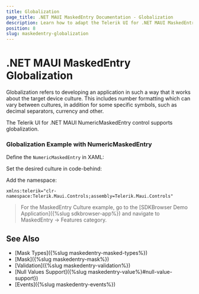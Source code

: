 ```yaml
---
title: Globalization
page_title: .NET MAUI MaskedEntry Documentation - Globalization
description: Learn how to adapt the Telerik UI for .NET MAUI MaskedEntry to device cultures by utilizing its globalization support options.
position: 8
slug: maskedentry-globalization
---
```


# .NET MAUI MaskedEntry Globalization

Globalization refers to developing an application in such a way that it works about the target device culture. This includes number formatting which can vary between cultures, in addition for some specific symbols, such as decimal separators, currency and other.

The Telerik UI for .NET MAUI NumericMaskedEntry control supports globalization.

### Globalization Example with NumericMaskedEntry

Define the `NumericMaskedEntry` in XAML:

<snippet id='numericmaskedentry-globalization-xaml' />

Set the desired culture in code-behind:

<snippet id='numericmaskedentry-globalization' />

Add the namespace:

```XAML
xmlns:telerik="clr-namespace:Telerik.Maui.Controls;assembly=Telerik.Maui.Controls"
```

> For the MaskedEntry Culture example, go to the [SDKBrowser Demo Application]({%slug sdkbrowser-app%}) and navigate to MaskedEntry -> Features category.

## See Also

- [Mask Types]({%slug maskedentry-masked-types%})
- [Mask]({%slug maskedentry-mask%})
- [Validation]({%slug maskedentry-validation%})
- [Null Values Support]({%slug maskedentry-value%}#null-value-support})
- [Events]({%slug maskedentry-events%})
